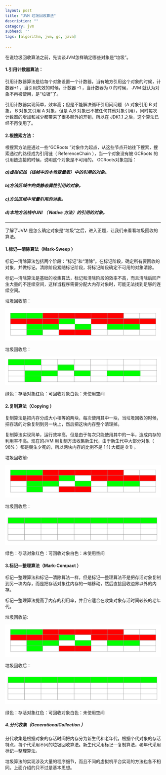 ```yaml
---
layout: post
title: "JVM 垃圾回收算法"
description: ""
category: jvm
subhead: ''
tags: [algorithm, jvm, gc, java]

---
```


在说垃圾回收算法之前，先谈谈JVM怎样确定哪些对象是“垃圾”。

#### 1.引用计数器算法：
引用计数器算法是给每个对象设置一个计数器，当有地方引用这个对象的时候，计数器+1 ，当引用失效的时候，计数器 -1 ，当计数器为 0 的时候， JVM 就认为对象不再被使用，是“垃圾”了。

引用计数器实现简单，效率高；但是不能解决循环引用问问题（A 对象引用 B 对象， B 对象又引用 A 对象，但是 A,B 对象已不被任何其他对象引用），同时每次计数器的增加和减少都带来了很多额外的开销，所以在 JDK1.1 之后，这个算法已经不再使用了。

#### 2.根搜索方法：
根搜索方法是通过一些“GCRoots ”对象作为起点，从这些节点开始往下搜索，搜索通过的路径成为引用链（ ReferenceChain ），当一个对象没有被 GCRoots 的引用链连接的时候，说明这个对象是不可用的。
GCRoots对象包括：

##### a)虚拟机栈（栈帧中的本地变量表）中的引用的对象。
##### b)方法区域中的类静态属性引用的对象。
##### c)方法区域中常量引用的对象。
##### d)本地方法栈中JNI （ Native 方法）的引用的对象。

----

了解了JVM 是怎么确定对象是“垃圾”之后，进入正题，让我们来看看垃圾回收的算法。

#### 1.标记—清除算法（Mark-Sweep ）
标记—清除算法包括两个阶段：“标记”和“清除”。在标记阶段，确定所有要回收的对象，并做标记。清除阶段紧随标记阶段，将标记阶段确定不可用的对象清除。

标记—清除算法是基础的收集算法，标记和清除阶段的效率不高，而且清除后回产生大量的不连续空间，这样当程序需要分配大内存对象时，可能无法找到足够的连续空间。

垃圾回收前：

![image](/images/jvm/5_zps5085daaf.png)

垃圾回收后：

![image](/images/jvm/2_zpsbebc7ac8.png)

绿色：存活对象红色：可回收对象白色：未使用空间
#### 2.复制算法（Copying ）
复制算法是把内存分成大小相等的两块，每次使用其中一块，当垃圾回收的时候，把存活的对象复制到另一块上，然后把这块内存整个清理掉。

复制算法实现简单，运行效率高，但是由于每次只能使用其中的一半，造成内存的利用率不高。现在的JVM 用复制方法收集新生代，由于新生代中大部分对象（ 98% ）都是朝生夕死的，所以两块内存的比例不是 1:1( 大概是 8:1) 。

垃圾回收前:

![image](/images/jvm/5_zps5085daaf.png)

垃圾回收后：

![image](/images/jvm/4_zps72d05951.png)

绿色：存活对象红色：可回收对象白色：未使用空间
#### 3.标记—整理算法（Mark-Compact ）
标记—整理算法和标记—清除算法一样，但是标记—整理算法不是把存活对象复制到另一块内存，而是把存活对象往内存的一端移动，然后直接回收边界以外的内存。

标记—整理算法提高了内存的利用率，并且它适合在收集对象存活时间较长的老年代。

垃圾回收前:

![image](/images/jvm/5_zps5085daaf.png)

垃圾回收后：

![image](/images/jvm/4_zps72d05951.png)

绿色：存活对象红色：可回收对象白色：未使用空间

##### 4.分代收集（GenerationalCollection ）
分代收集是根据对象的存活时间把内存分为新生代和老年代，根据个代对象的存活特点，每个代采用不同的垃圾回收算法。新生代采用标记—复制算法，老年代采用标记—整理算法。

垃圾算法的实现涉及大量的程序细节，而且不同的虚拟机平台实现的方法也各不相同。上面介绍的只不过是基本思想。

